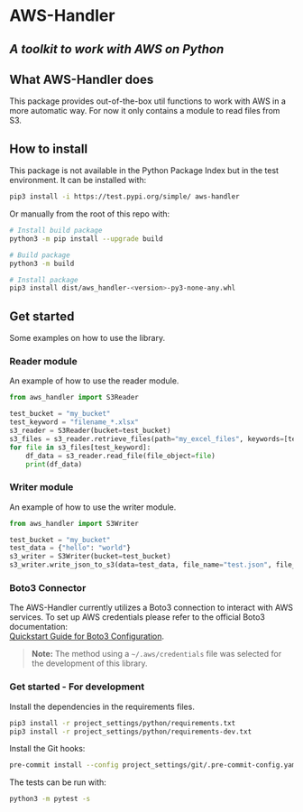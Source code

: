 # AWS-Handler
## _A toolkit to work with AWS on Python_

## What AWS-Handler does

This package provides out-of-the-box util functions to work with AWS in a more automatic way. For now it only contains a module to read files from S3.


## How to install

This package is not available in the Python Package Index but in the test environment. It can be installed with:

```sh
pip3 install -i https://test.pypi.org/simple/ aws-handler
```

Or manually from the root of this repo with:

```sh
# Install build package
python3 -m pip install --upgrade build

# Build package
python3 -m build

# Install package
pip3 install dist/aws_handler-<version>-py3-none-any.whl
```


## Get started

Some examples on how to use the library.

### Reader module

An example of how to use the reader module.

```python
from aws_handler import S3Reader

test_bucket = "my_bucket"
test_keyword = "filename_*.xlsx"
s3_reader = S3Reader(bucket=test_bucket)
s3_files = s3_reader.retrieve_files(path="my_excel_files", keywords=[test_keyword])
for file in s3_files[test_keyword]:
    df_data = s3_reader.read_file(file_object=file)
    print(df_data)
```

### Writer module

An example of how to use the writer module.

```python
from aws_handler import S3Writer

test_bucket = "my_bucket"
test_data = {"hello": "world"}
s3_writer = S3Writer(bucket=test_bucket)
s3_writer.write_json_to_s3(data=test_data, file_name="test.json", file_path="path/path")
```

### Boto3 Connector

The AWS-Handler currently utilizes a Boto3 connection to interact with AWS services. To set up AWS credentials please refer to the official Boto3 documentation:  
[Quickstart Guide for Boto3 Configuration](https://boto3.amazonaws.com/v1/documentation/api/latest/guide/quickstart.html#configuration).

> **Note:** The method using a `~/.aws/credentials` file was selected for the development of this library.


### Get started - For development

Install the dependencies in the requirements files.

```sh
pip3 install -r project_settings/python/requirements.txt
pip3 install -r project_settings/python/requirements-dev.txt
```

Install the Git hooks:

```sh
pre-commit install --config project_settings/git/.pre-commit-config.yaml
```

The tests can be run with:

```sh
python3 -m pytest -s
```
